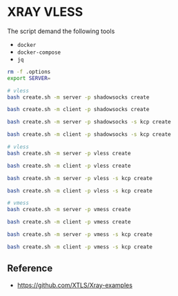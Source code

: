 # XRAY VLESS

The script demand the following tools

- `docker`
- `docker-compose`
- `jq`

```bash
rm -f .options
export SERVER=

# vless
bash create.sh -m server -p shadowsocks create

bash create.sh -m client -p shadowsocks create

bash create.sh -m server -p shadowsocks -s kcp create

bash create.sh -m client -p shadowsocks -s kcp create

# vless
bash create.sh -m server -p vless create

bash create.sh -m client -p vless create

bash create.sh -m server -p vless -s kcp create

bash create.sh -m client -p vless -s kcp create

# vmess
bash create.sh -m server -p vmess create

bash create.sh -m client -p vmess create

bash create.sh -m server -p vmess -s kcp create

bash create.sh -m client -p vmess -s kcp create
```

## Reference

- <https://github.com/XTLS/Xray-examples>
